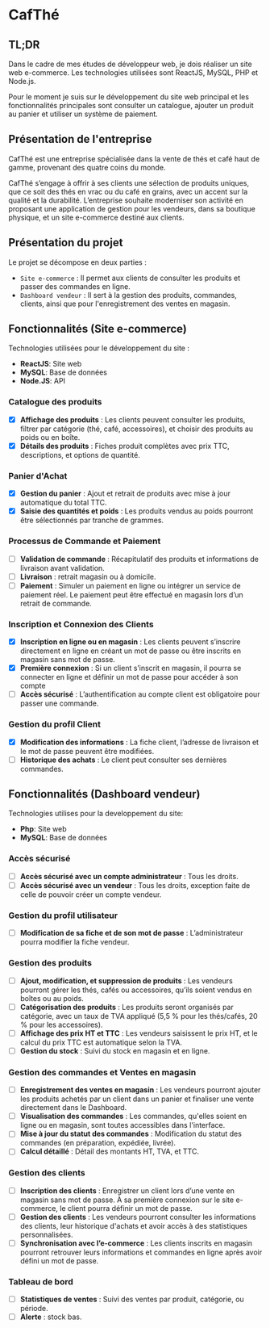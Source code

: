 # CafThé

## TL;DR

Dans le cadre de mes études de développeur web, je dois réaliser un site web e-commerce. Les technologies utilisées sont ReactJS, MySQL, PHP et Node.js.

Pour le moment je suis sur le développement du site web principal et les fonctionnalités principales sont consulter un catalogue, ajouter un produit au panier et utiliser un système de paiement.

## Présentation de l'entreprise

CafThé est une entreprise spécialisée dans la vente de thés et café  haut de gamme, provenant des quatre coins du monde.

CafThé s’engage à offrir à ses clients une sélection de produits uniques, que ce soit des thés en vrac ou du café en grains, avec un accent sur la qualité et la durabilité. L’entreprise souhaite moderniser son activité en proposant une application de gestion pour les vendeurs, dans sa boutique physique, et un site e-commerce destiné aux clients.

## Présentation du projet

Le projet se décompose en deux parties :

- `Site e-commerce` : Il permet aux clients de consulter les produits et passer des commandes en ligne.
- `Dashboard vendeur` : Il sert à la gestion des produits, commandes, clients, ainsi que pour l'enregistrement des ventes en magasin.

## Fonctionnalités (Site e-commerce)

Technologies utilisées pour le développement du site :

- **ReactJS**: Site web
- **MySQL**: Base de données
- **Node.JS**: API

### Catalogue des produits

- [x] **Affichage des produits** : Les clients peuvent consulter les produits, filtrer par catégorie (thé, café, accessoires), et choisir des produits au poids ou en boîte.
- [x] **Détails des produits** : Fiches produit complètes avec prix TTC, descriptions, et options de quantité.

### Panier d'Achat

- [x] **Gestion du panier** : Ajout et retrait de produits avec mise à jour automatique du total TTC.
- [x] **Saisie des quantités et poids** : Les produits vendus au poids pourront être sélectionnés par tranche de grammes.

### Processus de Commande et Paiement

- [ ] **Validation de commande** : Récapitulatif des produits et informations de livraison avant validation.
- [ ] **Livraison** : retrait magasin ou à domicile.
- [ ] **Paiement** : Simuler un paiement en ligne ou intégrer un service de paiement réel. Le paiement peut être effectué en magasin lors d’un retrait de commande.

### Inscription et Connexion des Clients

- [x] **Inscription en ligne ou en magasin** : Les clients peuvent s’inscrire directement en ligne en créant un mot de passe ou être inscrits en magasin sans mot de passe.
- [x] **Première connexion** : Si un client s’inscrit en magasin, il pourra se connecter en ligne et définir un mot de passe pour accéder à son compte
- [ ] **Accès sécurisé** : L’authentification au compte client est obligatoire pour passer une commande.

### Gestion du profil Client

- [x] **Modification des informations** : La fiche client, l’adresse de livraison et le mot de passe peuvent être modifiées.
- [ ] **Historique des achats** : Le client peut consulter ses dernières commandes.

## Fonctionnalités (Dashboard vendeur)

Technologies utilises pour la developpement du site:

- **Php**: Site web
- **MySQL**: Base de données

### Accès sécurisé

- [ ] **Accès sécurisé avec un compte administrateur** : Tous les droits.
- [ ] **Accès sécurisé avec un vendeur** : Tous les droits, exception faite de celle de pouvoir créer un compte vendeur.

### Gestion du profil utilisateur

- [ ] **Modification de sa fiche et de son mot de passe** : L’administrateur pourra modifier la fiche vendeur.

### Gestion des produits

- [ ] **Ajout, modification, et suppression de produits** : Les vendeurs pourront gérer les thés, cafés ou accessoires, qu’ils soient vendus en boîtes ou au poids.
- [ ] **Catégorisation des produits** : Les produits seront organisés par catégorie, avec un taux de TVA appliqué (5,5 % pour les thés/cafés, 20 % pour les accessoires).
- [ ] **Affichage des prix HT et TTC** : Les vendeurs saisissent le prix HT, et le calcul du prix TTC est automatique selon la TVA.
- [ ] **Gestion du stock** : Suivi du stock en magasin et en ligne.

### Gestion des commandes et Ventes en magasin

- [ ] **Enregistrement des ventes en magasin** : Les vendeurs pourront ajouter les produits achetés par un client dans un panier et finaliser une vente directement dans le Dashboard.
- [ ] **Visualisation des commandes** : Les commandes, qu'elles soient en ligne ou en magasin, sont toutes accessibles dans l'interface.
- [ ] **Mise à jour du statut des commandes** : Modification du statut des commandes (en préparation, expédiée, livrée).
- [ ] **Calcul détaillé** : Détail des montants HT, TVA, et TTC.

### Gestion des clients

- [ ] **Inscription des clients** : Enregistrer un client lors d’une vente en magasin sans mot de passe. À sa première connexion sur le site e-commerce, le client pourra définir un mot de passe.
- [ ] **Gestion des clients** : Les vendeurs pourront consulter les informations des clients, leur historique d'achats et avoir accès à des statistiques personnalisées.
- [ ] **Synchronisation avec l’e-commerce** : Les clients inscrits en magasin pourront retrouver leurs informations et commandes en ligne après avoir défini un mot de passe.

### Tableau de bord

- [ ] **Statistiques de ventes** : Suivi des ventes par produit, catégorie, ou période.
- [ ] **Alerte** : stock bas.
